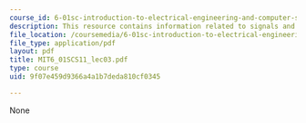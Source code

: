 ```yaml
---
course_id: 6-01sc-introduction-to-electrical-engineering-and-computer-science-i-spring-2011
description: This resource contains information related to signals and systems.
file_location: /coursemedia/6-01sc-introduction-to-electrical-engineering-and-computer-science-i-spring-2011/9f07e459d9366a4a1b7deda810cf0345_MIT6_01SCS11_lec03.pdf
file_type: application/pdf
layout: pdf
title: MIT6_01SCS11_lec03.pdf
type: course
uid: 9f07e459d9366a4a1b7deda810cf0345

---
```

None